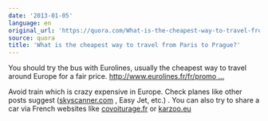 ```yaml
---
date: '2013-01-05'
language: en
original_url: 'https://quora.com/What-is-the-cheapest-way-to-travel-from-Paris-to-Prague/answer/Clément-Renaud'
source: quora
title: 'What is the cheapest way to travel from Paris to Prague?'
---
```


You should try the bus with Eurolines, usually the cheapest way to
travel around Europe for a fair price.
[http://www.eurolines.fr/fr/promo ...](http://www.eurolines.fr/fr/promotions/paris-prague/) 
 
Avoid train which is crazy expensive in Europe. Check planes like other
posts suggest ([skyscanner.com](http://skyscanner.com) , Easy Jet, etc.)
. You can also try to share a car via French websites like
[covoiturage.fr](http://covoiturage.fr) or [karzoo.eu](http://karzoo.eu)
